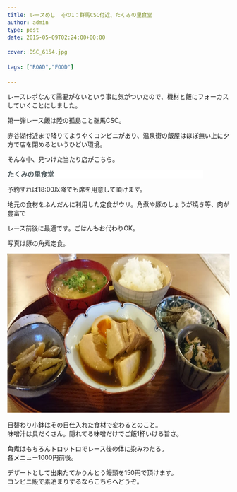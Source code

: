 ```yaml
---
title: レースめし　その1：群馬CSC付近、たくみの里食堂
author: admin
type: post
date: 2015-05-09T02:24:00+00:00

cover: DSC_6154.jpg

tags: ["ROAD","FOOD"]

---
```

レースレポなんて需要がないという事に気がついたので、機材と飯にフォーカスしていくことにしました。

第一弾レース飯は陸の孤島こと群馬CSC。

赤谷湖付近まで降りてようやくコンビニがあり、温泉街の飯屋はほぼ無い上に夕方で店を閉めるというひどい環境。

そんな中、見つけた当たり店がこちら。

<h4 style="background-color: white; border: 0px; color: #aeb4b6; font-family: 'Helvetica Neue', Helvetica, Verdana, Arial, sans-serif; font-size: 15px; font-stretch: inherit; font-weight: normal; line-height: 20px; margin: 0px 60px 0px 0px; padding: 0px; vertical-align: baseline;">
  <strong style="border: 0px; color: #4e595d; font-family: inherit; font-size: inherit; font-stretch: inherit; font-style: inherit; font-variant: inherit; line-height: inherit; margin: 0px; padding: 0px; vertical-align: baseline;"><a href="https://www.facebook.com/pages/%E3%81%9F%E3%81%8F%E3%81%BF%E3%81%AE%E9%87%8C%E9%A3%9F%E5%A0%82/1374365642803533" style="border: 0px; color: #4e595d; cursor: pointer; font-family: inherit; font-size: inherit; font-stretch: inherit; font-style: inherit; font-variant: inherit; line-height: inherit; margin: 0px; padding: 0px; text-decoration: none; vertical-align: baseline;">たくみの里食堂</a></strong>
</h4>


  予約すれば18:00以降でも席を用意して頂けます。

  地元の食材をふんだんに利用した定食がウリ。角煮や豚のしょうが焼き等、肉が豊富で

  レース前後に最適です。ごはんもお代わりOK。

  写真は豚の角煮定食。


<div>
  <div class="separator" style="clear: both; text-align: center;">
    <img border="0" height="360" src="./DSC_6154.jpg" width="640" />
  </div>

日替わり小鉢はその日仕入れた食材で変わるとのこと。<br /> 味噌汁は具だくさん。隠れてる味噌だけでご飯1杯いける旨さ。


  角煮はもちろんトロットロでレース後の体に染みわたる。<br /> 各メニュー1000円前後。

  デザートとして出来たてかりんとう饅頭を150円で頂けます。<br /> コンビニ飯で素泊まりするならこちらへどうぞ。